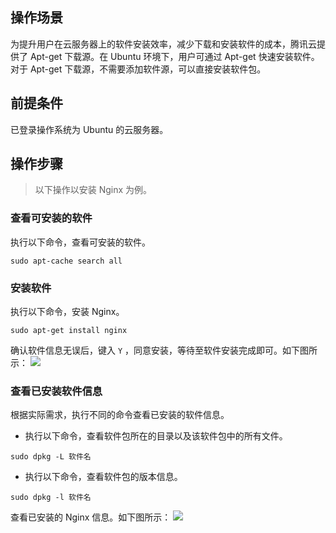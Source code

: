 ## 操作场景
为提升用户在云服务器上的软件安装效率，减少下载和安装软件的成本，腾讯云提供了 Apt-get 下载源。在 Ubuntu 环境下，用户可通过 Apt-get 快速安装软件。对于 Apt-get 下载源，不需要添加软件源，可以直接安装软件包。

## 前提条件
已登录操作系统为 Ubuntu 的云服务器。

## 操作步骤
>以下操作以安装 Nginx 为例。
>

### 查看可安装的软件
执行以下命令，查看可安装的软件。
```
sudo apt-cache search all
```

### 安装软件
执行以下命令，安装 Nginx。 
```
sudo apt-get install nginx
```
确认软件信息无误后，键入 `Y` ，同意安装，等待至软件安装完成即可。如下图所示：
![](https://mc.qcloudimg.com/static/img/d03f55bba1690ff30532b73148ccc1e9/45.png)

### 查看已安装软件信息
根据实际需求，执行不同的命令查看已安装的软件信息。
- 执行以下命令，查看软件包所在的目录以及该软件包中的所有文件。
``` 
sudo dpkg -L 软件名 
```
- 执行以下命令，查看软件包的版本信息。
``` 
sudo dpkg -l 软件名 
```

查看已安装的 Nginx 信息。如下图所示：
![](https://mc.qcloudimg.com/static/img/8bbc99d7a31e8463da36f3dc2221c028/46.png)
